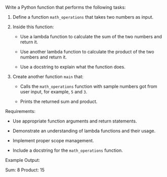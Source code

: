 Write a Python function that performs the following tasks:


1. Define a function `math_operations` that takes two numbers as input.

2. Inside this function:

   - Use a lambda function to calculate the sum of the two numbers and return it.

   - Use another lambda function to calculate the product of the two numbers and return it.

   - Use a docstring to explain what the function does.

3. Create another function `main` that:

   - Calls the `math_operations` function with sample numbers got from user input, for example, `5` and `3`.

   - Prints the returned sum and product.


Requirements:


- Use appropriate function arguments and return statements.

- Demonstrate an understanding of lambda functions and their usage.

- Implement proper scope management.

- Include a docstring for the `math_operations` function.


Example Output:



Sum: 8
Product: 15
